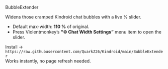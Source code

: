 BubbleExtender

Widens those cramped Kindroid chat bubbles with a live % slider.

* Default max-width: **110 %** of original.  
* Press Violentmonkey’s **“⚙ Chat Width Settings”** menu item to open the slider.  

Install → `https://raw.githubusercontent.com/QuarkZ26/Kindroid/main/BubbleExtender`  
Works instantly, no page refresh needed.
